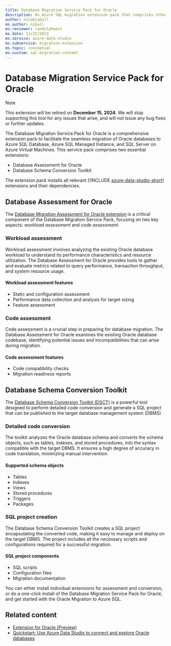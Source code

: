 ```yaml
---
title: Database Migration Service Pack for Oracle
description: An Azure SQL migration extension pack that comprises other Oracle extension for assessing and code conversion.
author: nilabjaball
ms.author: niball
ms.reviewer: randolphwest
ms.date: 11/22/2023
ms.service: azure-data-studio
ms.subservice: migration-extension
ms.topic: conceptual
ms.custom: sql-migration-content
---
```


# Database Migration Service Pack for Oracle

> [!NOTE]  
> This extension will be retired on **December 15, 2024**. We will stop supporting this tool for any issues that arise, and will not issue any bug fixes or further updates.

The Database Migration Service Pack for Oracle is a comprehensive extension pack to facilitate the seamless migration of Oracle databases to Azure SQL Database, Azure SQL Managed Instance, and SQL Server on Azure Virtual Machines. This service pack comprises two essential extensions:

- Database Assessment for Oracle
- Database Schema Conversion Toolkit

The extension pack installs all relevant [!INCLUDE [azure-data-studio-short](../includes/azure-data-studio-short.md)] extensions and their dependencies.

## Database Assessment for Oracle

The [Database Migration Assessment for Oracle extension](database-migration-assessment-for-oracle-extension.md) is a critical component of the Database Migration Service Pack, focusing on two key aspects: *workload assessment* and *code assessment*.

### Workload assessment

Workload assessment involves analyzing the existing Oracle database workload to understand its performance characteristics and resource utilization. The Database Assessment for Oracle provides tools to gather and evaluate metrics related to query performance, transaction throughput, and system resource usage.

#### Workload assessment features

- Static and configuration assessment
- Performance data collection and analysis for target sizing
- Feature assessment

### Code assessment

Code assessment is a crucial step in preparing for database migration. The Database Assessment for Oracle examines the existing Oracle database codebase, identifying potential issues and incompatibilities that can arise during migration.

#### Code assessment features

- Code compatibility checks
- Migration readiness reports

## Database Schema Conversion Toolkit

The [Database Schema Conversion Toolkit (DSCT)](dsct/database-schema-conversion-toolkit.md) is a powerful tool designed to perform detailed code conversion and generate a SQL project that can be published to the target database management system (DBMS).

### Detailed code conversion

The toolkit analyzes the Oracle database schema and converts the schema objects, such as tables, indexes, and stored procedures, into the syntax compatible with the target DBMS. It ensures a high degree of accuracy in code translation, minimizing manual intervention.

#### Supported schema objects

- Tables
- Indexes
- Views
- Stored procedures
- Triggers
- Packages

### SQL project creation

The Database Schema Conversion Toolkit creates a SQL project encapsulating the converted code, making it easy to manage and deploy on the target DBMS. The project includes all the necessary scripts and configurations required for a successful migration.

#### SQL project components

- SQL scripts
- Configuration files
- Migration documentation

You can either install individual extensions for assessment and conversion, or do a one-click install of the Database Migration Service Pack for Oracle, and get started with the Oracle Migration to Azure SQL.

## Related content

- [Extension for Oracle (Preview)](extension-for-oracle.md)
- [Quickstart: Use Azure Data Studio to connect and explore Oracle databases](../quickstart-oracle.md)
